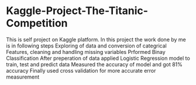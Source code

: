 # Kaggle-Project-The-Titanic-Competition
This is self project on Kaggle platform. In this project the work done by me is in following steps
Exploring of data and conversion of categrical Features, cleaning and handling missing variables
Prformed Binay Classification
After preperation of data applied Logistic Regression model to train, test and predict data
Measured the accuracy of model and got 81% accuracy
Finally used cross validation for more accurate error measurement


